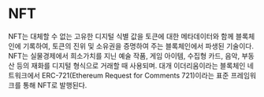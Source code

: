 # NFT

&#x20;NFT는 대체할 수 없는 고유한 디지털 식별 값을 토큰에 대한 메타데이터와 함께 블록체인에 기록하여, 토큰의 진위 및 소유권을 증명하여 주는 블록체인에서 파생된 기술이다. NFT는 실물경제에서 희소가치를 지닌 예술 작품, 게임 아이템, 수집형 카드, 음악, 부동산 등의 재화를 디지털 형식으로 거래할 때 사용되며. 대개 이더리움이라는 블록체인 네트워크에서 ERC-721(Ethereum Request for Comments 721)이라는 표준 프레임워크를 통해 NFT로 발행된다.
